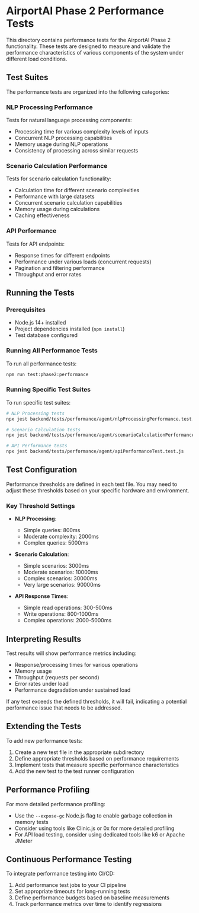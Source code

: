 # AirportAI Phase 2 Performance Tests

This directory contains performance tests for the AirportAI Phase 2 functionality. These tests are designed to measure and validate the performance characteristics of various components of the system under different load conditions.

## Test Suites

The performance tests are organized into the following categories:

### NLP Processing Performance

Tests for natural language processing components:
- Processing time for various complexity levels of inputs
- Concurrent NLP processing capabilities
- Memory usage during NLP operations
- Consistency of processing across similar requests

### Scenario Calculation Performance

Tests for scenario calculation functionality:
- Calculation time for different scenario complexities
- Performance with large datasets
- Concurrent scenario calculation capabilities
- Memory usage during calculations
- Caching effectiveness

### API Performance

Tests for API endpoints:
- Response times for different endpoints
- Performance under various loads (concurrent requests)
- Pagination and filtering performance
- Throughput and error rates

## Running the Tests

### Prerequisites

- Node.js 14+ installed
- Project dependencies installed (`npm install`)
- Test database configured

### Running All Performance Tests

To run all performance tests:

```bash
npm run test:phase2:performance
```

### Running Specific Test Suites

To run specific test suites:

```bash
# NLP Processing tests
npx jest backend/tests/performance/agent/nlpProcessingPerformance.test.js

# Scenario Calculation tests
npx jest backend/tests/performance/agent/scenarioCalculationPerformance.test.js

# API Performance tests
npx jest backend/tests/performance/agent/apiPerformanceTest.test.js
```

## Test Configuration

Performance thresholds are defined in each test file. You may need to adjust these thresholds based on your specific hardware and environment.

### Key Threshold Settings

- **NLP Processing**:
  - Simple queries: 800ms
  - Moderate complexity: 2000ms
  - Complex queries: 5000ms

- **Scenario Calculation**:
  - Simple scenarios: 3000ms
  - Moderate scenarios: 10000ms
  - Complex scenarios: 30000ms
  - Very large scenarios: 90000ms

- **API Response Times**:
  - Simple read operations: 300-500ms
  - Write operations: 800-1000ms
  - Complex operations: 2000-5000ms

## Interpreting Results

Test results will show performance metrics including:
- Response/processing times for various operations
- Memory usage
- Throughput (requests per second)
- Error rates under load
- Performance degradation under sustained load

If any test exceeds the defined thresholds, it will fail, indicating a potential performance issue that needs to be addressed.

## Extending the Tests

To add new performance tests:

1. Create a new test file in the appropriate subdirectory
2. Define appropriate thresholds based on performance requirements
3. Implement tests that measure specific performance characteristics
4. Add the new test to the test runner configuration

## Performance Profiling

For more detailed performance profiling:

- Use the `--expose-gc` Node.js flag to enable garbage collection in memory tests
- Consider using tools like Clinic.js or 0x for more detailed profiling
- For API load testing, consider using dedicated tools like k6 or Apache JMeter

## Continuous Performance Testing

To integrate performance testing into CI/CD:

1. Add performance test jobs to your CI pipeline
2. Set appropriate timeouts for long-running tests
3. Define performance budgets based on baseline measurements
4. Track performance metrics over time to identify regressions